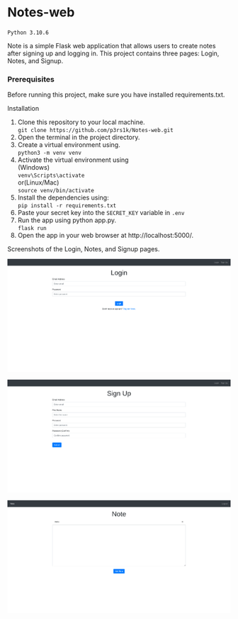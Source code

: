 # Notes-web

`Python 3.10.6`

Note is a simple Flask web application that allows users to create notes after signing up and logging in. This project contains three pages: Login, Notes, and Signup.

### Prerequisites

Before running this project, make sure you have installed requirements.txt.

Installation

1. Clone this repository to your local machine. <br>
    `git clone https://github.com/p3rs1k/Notes-web.git`
2. Open the terminal in the project directory.
3. Create a virtual environment using. <br>
    `python3 -m venv venv`
4. Activate the virtual environment using <br>
(Windows)<br>
    `venv\Scripts\activate` <br>
or(Linux/Mac) <br>
    `source venv/bin/activate`
5. Install the dependencies using:<br>
`pip install -r requirements.txt`
6. Paste your secret key into the `SECRET_KEY` variable in `.env`
7. Run the app using python app.py. <br>
`flask run`
8. Open the app in your web browser at http://localhost:5000/.

Screenshots of the Login, Notes, and Signup pages.


![Login page](./README.assets/Login.png)


![SignUp page](./README.assets/SignUp.png)


![Note page](./README.assets/Note.png)
